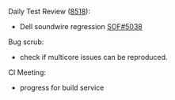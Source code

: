 Daily Test Review ([8518](https://sof-ci.sh.intel.com/#/result/planresultdetail/8518)):

* Dell soundwire regression [SOF#5038](https://github.com/thesofproject/sof/issues/5038)

Bug scrub:

* check if multicore issues can be reproduced.

CI Meeting:

* progress for build service
